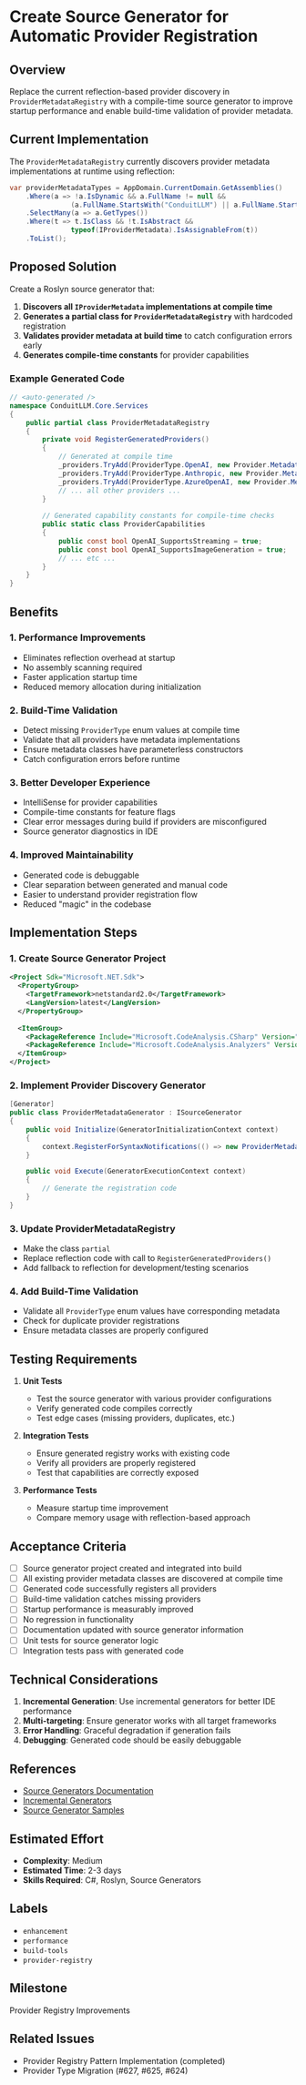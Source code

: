# Create Source Generator for Automatic Provider Registration

## Overview
Replace the current reflection-based provider discovery in `ProviderMetadataRegistry` with a compile-time source generator to improve startup performance and enable build-time validation of provider metadata.

## Current Implementation
The `ProviderMetadataRegistry` currently discovers provider metadata implementations at runtime using reflection:

```csharp
var providerMetadataTypes = AppDomain.CurrentDomain.GetAssemblies()
    .Where(a => !a.IsDynamic && a.FullName != null && 
               (a.FullName.StartsWith("ConduitLLM") || a.FullName.StartsWith("Extensions")))
    .SelectMany(a => a.GetTypes())
    .Where(t => t.IsClass && !t.IsAbstract && 
               typeof(IProviderMetadata).IsAssignableFrom(t))
    .ToList();
```

## Proposed Solution
Create a Roslyn source generator that:

1. **Discovers all `IProviderMetadata` implementations at compile time**
2. **Generates a partial class for `ProviderMetadataRegistry`** with hardcoded registration
3. **Validates provider metadata at build time** to catch configuration errors early
4. **Generates compile-time constants** for provider capabilities

### Example Generated Code
```csharp
// <auto-generated />
namespace ConduitLLM.Core.Services
{
    public partial class ProviderMetadataRegistry
    {
        private void RegisterGeneratedProviders()
        {
            // Generated at compile time
            _providers.TryAdd(ProviderType.OpenAI, new Provider.Metadata.OpenAIProviderMetadata());
            _providers.TryAdd(ProviderType.Anthropic, new Provider.Metadata.AnthropicProviderMetadata());
            _providers.TryAdd(ProviderType.AzureOpenAI, new Provider.Metadata.AzureOpenAIProviderMetadata());
            // ... all other providers ...
        }
        
        // Generated capability constants for compile-time checks
        public static class ProviderCapabilities
        {
            public const bool OpenAI_SupportsStreaming = true;
            public const bool OpenAI_SupportsImageGeneration = true;
            // ... etc ...
        }
    }
}
```

## Benefits

### 1. **Performance Improvements**
- Eliminates reflection overhead at startup
- No assembly scanning required
- Faster application startup time
- Reduced memory allocation during initialization

### 2. **Build-Time Validation**
- Detect missing `ProviderType` enum values at compile time
- Validate that all providers have metadata implementations
- Ensure metadata classes have parameterless constructors
- Catch configuration errors before runtime

### 3. **Better Developer Experience**
- IntelliSense for provider capabilities
- Compile-time constants for feature flags
- Clear error messages during build if providers are misconfigured
- Source generator diagnostics in IDE

### 4. **Improved Maintainability**
- Generated code is debuggable
- Clear separation between generated and manual code
- Easier to understand provider registration flow
- Reduced "magic" in the codebase

## Implementation Steps

### 1. Create Source Generator Project
```xml
<Project Sdk="Microsoft.NET.Sdk">
  <PropertyGroup>
    <TargetFramework>netstandard2.0</TargetFramework>
    <LangVersion>latest</LangVersion>
  </PropertyGroup>
  
  <ItemGroup>
    <PackageReference Include="Microsoft.CodeAnalysis.CSharp" Version="4.8.0" />
    <PackageReference Include="Microsoft.CodeAnalysis.Analyzers" Version="3.3.4" />
  </ItemGroup>
</Project>
```

### 2. Implement Provider Discovery Generator
```csharp
[Generator]
public class ProviderMetadataGenerator : ISourceGenerator
{
    public void Initialize(GeneratorInitializationContext context)
    {
        context.RegisterForSyntaxNotifications(() => new ProviderMetadataSyntaxReceiver());
    }

    public void Execute(GeneratorExecutionContext context)
    {
        // Generate the registration code
    }
}
```

### 3. Update ProviderMetadataRegistry
- Make the class `partial`
- Replace reflection code with call to `RegisterGeneratedProviders()`
- Add fallback to reflection for development/testing scenarios

### 4. Add Build-Time Validation
- Validate all `ProviderType` enum values have corresponding metadata
- Check for duplicate provider registrations
- Ensure metadata classes are properly configured

## Testing Requirements

1. **Unit Tests**
   - Test the source generator with various provider configurations
   - Verify generated code compiles correctly
   - Test edge cases (missing providers, duplicates, etc.)

2. **Integration Tests**
   - Ensure generated registry works with existing code
   - Verify all providers are properly registered
   - Test that capabilities are correctly exposed

3. **Performance Tests**
   - Measure startup time improvement
   - Compare memory usage with reflection-based approach

## Acceptance Criteria

- [ ] Source generator project created and integrated into build
- [ ] All existing provider metadata classes are discovered at compile time
- [ ] Generated code successfully registers all providers
- [ ] Build-time validation catches missing providers
- [ ] Startup performance is measurably improved
- [ ] No regression in functionality
- [ ] Documentation updated with source generator information
- [ ] Unit tests for source generator logic
- [ ] Integration tests pass with generated code

## Technical Considerations

1. **Incremental Generation**: Use incremental generators for better IDE performance
2. **Multi-targeting**: Ensure generator works with all target frameworks
3. **Error Handling**: Graceful degradation if generation fails
4. **Debugging**: Generated code should be easily debuggable

## References
- [Source Generators Documentation](https://learn.microsoft.com/en-us/dotnet/csharp/roslyn-sdk/source-generators-overview)
- [Incremental Generators](https://github.com/dotnet/roslyn/blob/main/docs/features/incremental-generators.md)
- [Source Generator Samples](https://github.com/dotnet/roslyn-sdk/tree/main/samples/CSharp/SourceGenerators)

## Estimated Effort
- **Complexity**: Medium
- **Estimated Time**: 2-3 days
- **Skills Required**: C#, Roslyn, Source Generators

## Labels
- `enhancement`
- `performance`
- `build-tools`
- `provider-registry`

## Milestone
Provider Registry Improvements

## Related Issues
- Provider Registry Pattern Implementation (completed)
- Provider Type Migration (#627, #625, #624)